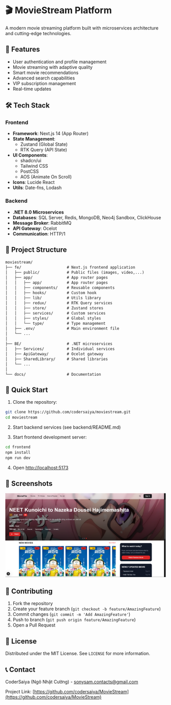 # 🎬 MovieStream Platform

A modern movie streaming platform built with microservices architecture and cutting-edge technologies.

## 🌟 Features

- User authentication and profile management
- Movie streaming with adaptive quality
- Smart movie recommendations
- Advanced search capabilities
- VIP subscription management
- Real-time updates

## 🛠 Tech Stack

### Frontend
- **Framework**: Next.js 14 (App Router)
- **State Management**: 
  - Zustand (Global State)
  - RTK Query (API State)
- **UI Components**: 
  - shadcn/ui
  - Tailwind CSS
  - PostCSS
  - AOS (Animate On Scroll)
- **Icons**: Lucide React
- **Utils**: Date-fns, Lodash

### Backend
- **.NET 8.0 Microservices**
- **Databases**: SQL Server, Redis, MongoDB, Neo4j Sandbox, ClickHouse
- **Message Broker**: RabbitMQ
- **API Gateway**: Ocelot
- **Communication**: HTTP/1

## 📂 Project Structure

```
moviestream/
├── fe/                    # Next.js frontend application
│   ├── public/            # Public files (images, video,...)
│   ├── app/               # App router pages
│   │   ├── app/           # App router pages
│   │   ├── components/    # Reusable components
│   │   ├── hooks/         # Custom hook
│   │   ├── lib/           # Utils library
│   │   ├── redux/         # RTK Query services
│   │   ├── store/         # Zustand stores
│   │   ├── services/      # Custom services
│   │   ├── styles/        # Global styles
│   │   └── type/          # Type management
│   ├── .env/              # Main environment file
│   └── ...
│
├── BE/                    # .NET microservices
│   ├── Services/          # Individual services
│   ├── ApiGateway/        # Ocelot gateway
│   ├── SharedLibrary/     # Shared libraries
│   └── ...
│
└── docs/                  # Documentation
```

## 🚀 Quick Start

1. Clone the repository:
```bash
git clone https://github.com/codersaiya/moviestream.git
cd moviestream
```

2. Start backend services (see backend/README.md)

3. Start frontend development server:
```bash
cd frontend
npm install
npm run dev
```

4. Open [http://localhost:5173](http://localhost:5173)

## 📱 Screenshots

![Main-Page](./images/main-page.png)

## 🤝 Contributing

1. Fork the repository
2. Create your feature branch (`git checkout -b feature/AmazingFeature`)
3. Commit changes (`git commit -m 'Add AmazingFeature'`)
4. Push to branch (`git push origin feature/AmazingFeature`)
5. Open a Pull Request

## 📄 License

Distributed under the MIT License. See `LICENSE` for more information.

## 📞 Contact

CoderSaiya (Ngô Nhật Cường) - sonysam.contacts@gmail.com

Project Link: [https://github.com/codersaiya/MovieStream](https://github.com/codersaiya/MovieStream)
